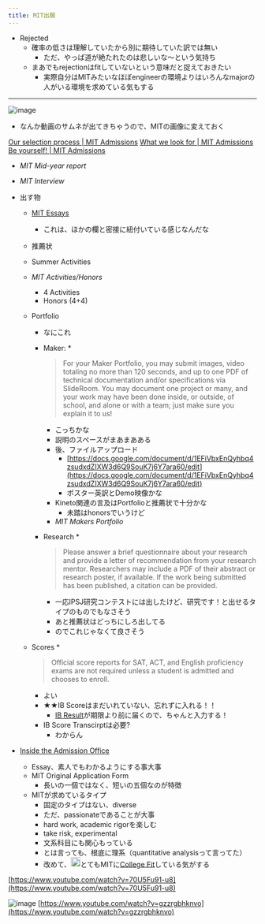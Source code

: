 ```yaml
---
title: MIT出願
---
```


* Rejected
  * 確率の低さは理解していたから別に期待していた訳では無い
    * ただ、やっぱ道が絶たれたのは悲しいな〜という気持ち
  * まあでもrejectionはfitしていないという意味だと捉えておきたい
    * 実際自分はMITみたいなほぼengineerの環境よりはいろんなmajorの人がいる環境を求めている気もする

---

![image](https://upload.wikimedia.org/wikipedia/commons/thumb/a/ac/MIT_Dome_night1_Edit.jpg/1200px-MIT_Dome_night1_Edit.jpg)

* なんか動画のサムネが出てきちゃうので、MITの画像に変えておく

[Our selection process | MIT Admissions](https://mitadmissions.org/apply/process/selection/)
[What we look for | MIT Admissions](https://mitadmissions.org/apply/process/what-we-look-for/)
[Be yourself! | MIT Admissions](https://mitadmissions.org/apply/prepare/be-yourself/)

* *MIT Mid-year report*

* *MIT Interview*

* 出す物
  
  * [MIT Essays](MIT%20Essays.md)
    * これは、ほかの欄と密接に紐付いている感じなんだな
  * 推薦状
  * Summer Activities
  * *MIT Activities/Honors*
    * 4 Activities
    * Honors (4+4)
  * Portfolio
    * なにこれ
    * Maker:
      * 
         > 
         > For your Maker Portfolio, you may submit images, video totaling no more than 120 seconds, and up to one PDF of technical documentation and/or specifications via SlideRoom. You may document one project or many, and your work may have been done inside, or outside, of school, and alone or with a team; just make sure you explain it to us!
        
        * こっちかな
      * 説明のスペースがまあまあある
      * 後、ファイルアップロード
        * [https://docs.google.com/document/d/1EFiVbxEnQyhbq4zsudxdZIXW3d6Q9SouK7j6Y7ara60/edit](https://docs.google.com/document/d/1EFiVbxEnQyhbq4zsudxdZIXW3d6Q9SouK7j6Y7ara60/edit)
        * ポスター英訳とDemo映像かな
      * Kineto関連の言及はPortfolioと推薦状で十分かな
        * 未踏はhonorsでいうけど
      * *MIT Makers Portfolio*
    * Research
      * 
         > 
         > Please answer a brief questionnaire about your research and provide a letter of recommendation from your research mentor. Researchers may include a PDF of their abstract or research poster, if available. If the work being submitted has been published, a citation can be provided.
        
        * 一応IPSJ研究コンテストには出したけど、研究です！と出せるタイプのものでもなさそう
        * あと推薦状はどっちにしろ出してる
        * のでこれじゃなくて良さそう
  * Scores
    * 
       > 
       > Official score reports for SAT, ACT, and English proficiency exams are not required unless a student is admitted and chooses to enroll.
      
      * よい
    * ★★IB Scoreはまだいれていない、忘れずに入れる！！
      * [IB Result](IB%20Result.md)が期限より前に届くので、ちゃんと入力する！
    * IB Score Transcirptは必要?
      * わからん
* [Inside the Admission Office](Inside%20the%20Admission%20Office.md)
  
  * Essay、素人でもわかるようにする事大事
  * MIT Original Application Form
    * 長いの一個ではなく、短いの五個なのが特徴
  * MITが求めているタイプ
    * 固定のタイプはない、diverse
    * ただ、passionateであることが大事
    * hard work, academic rigorを楽しむ
    * take risk, experimental
    * 文系科目にも関心もっている
    * とは言っても、根底に理系（quantitative analysisって言ってた）
    * 改めて、<img src='https://scrapbox.io/api/pages/blu3mo-public/blu3mo/icon' alt='blu3mo.icon' height="19.5"/>とてもMITに[College Fit](College%20Fit.md)している気がする

[https://www.youtube.com/watch?v=70U5Fu91-u8](https://www.youtube.com/watch?v=70U5Fu91-u8)

![image](https://gyazo.com/71ff54ed6fcb9bf9230f560b0ba9bffb/thumb/1000)
[https://www.youtube.com/watch?v=gzzrgbhknvo](https://www.youtube.com/watch?v=gzzrgbhknvo)
